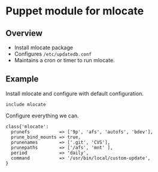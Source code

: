 # Puppet module for mlocate

## Overview

* Install mlocate package
* Configures `/etc/updatedb.conf`
* Maintains a cron or timer to run mlocate.

## Example

Install mlocate and configure with default configuration.
```puppet
include mlocate
```

Configure everything we can.
```puppet
class{'mlocate':
  prunefs           => ['9p', 'afs', 'autofs', 'bdev'],
  prune_bind_mounts => true,
  prunenames        => ['.git', 'CVS'],
  prunepaths        => ['/afs', 'mnt' ],
  period            => 'daily',
  command           => '/usr/bin/local/custom-update',
}
```


